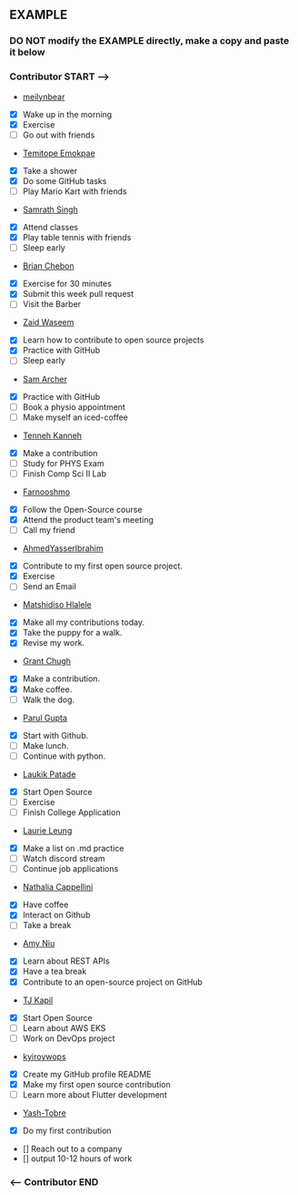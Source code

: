 ## EXAMPLE

### DO NOT modify the EXAMPLE directly, make a copy and paste it below

### Contributor START -->

- [meilynbear](https://www.github.com/meilynbear)
- [x] Wake up in the morning
- [x] Exercise
- [ ] Go out with friends

- [Temitope Emokpae](https://github.com/temokpae3)
- [x] Take a shower
- [x] Do some GitHub tasks
- [ ] Play Mario Kart with friends

- [Samrath Singh](https://github.com/DSam327)
- [x] Attend classes
- [x] Play table tennis with friends
- [ ] Sleep early

- [Brian Chebon](https://github.com/Chebon-breezy)
- [x] Exercise for 30 minutes
- [x] Submit this week pull request
- [ ] Visit the Barber

- [Zaid Waseem](https://github.com/ZaidWaseem7)
- [x] Learn how to contribute to open source projects
- [x] Practice with GitHub
- [ ] Sleep early

- [Sam Archer](https://github.com/MxSamArcher)
- [x] Practice with GitHub
- [ ] Book a physio appointment
- [ ] Make myself an iced-coffee

- [Tenneh Kanneh](https://github.com/tennehkanneh)
- [x] Make a contribution
- [ ] Study for PHYS Exam
- [ ] Finish Comp Sci II Lab

- [Farnooshmo](https://github.com/Farnooshmo)
- [x] Follow the Open-Source course
- [x] Attend the product team's meeting
- [ ] Call my friend

- [AhmedYasserIbrahim](https://github.com/AhmedYasserIbrahim)
- [x] Contribute to my first open source project.
- [x] Exercise
- [ ] Send an Email

- [Matshidiso Hlalele](https://github.com/Tshidycodes)
- [x] Make all my contributions today.
- [x] Take the puppy for a walk.
- [x] Revise my work.

- [Grant Chugh](https://github.com/grantchugh)
- [x] Make a contribution.
- [x] Make coffee.
- [ ] Walk the dog.

- [Parul Gupta](https://github.com/pgupta-21)
- [x] Start with Github.
- [ ] Make lunch.
- [ ] Continue with python.

- [Laukik Patade](https://github.com/LaukikPatade)
- [X] Start Open Source
- [ ] Exercise
- [ ] Finish College Application

- [Laurie Leung](https://github.com/witchybread)
- [X] Make a list on .md practice
- [ ] Watch discord stream
- [ ] Continue job applications

- [Nathalia Cappellini](https://github.com/nathaliacappellini)
- [X] Have coffee
- [X] Interact on Github
- [ ] Take a break

- [Amy Niu](https://github.com/amyemmaniu)
- [X] Learn about REST APIs
- [X] Have a tea break
- [X] Contribute to an open-source project on GitHub

- [TJ Kapil](https://github.com/TJKapilDevOps)
- [X] Start Open Source
- [ ] Learn about AWS EKS
- [ ] Work on DevOps project 

- [kyiroywops](https://github.com/kyiroywops)
- [x] Create my GitHub profile README
- [x] Make my first open source contribution
- [ ] Learn more about Flutter development

- [Yash-Tobre](https://github.com/Yash-Tobre)
- [X] Do my first contribution
- [] Reach out to a company
- [] output 10-12 hours of work

### <-- Contributor END


